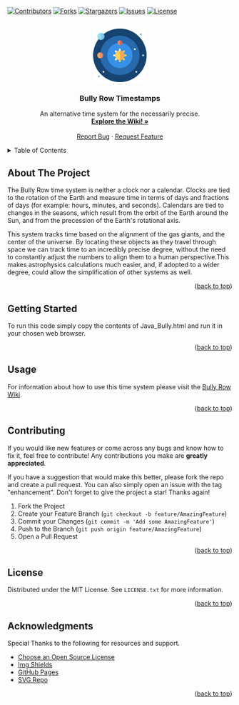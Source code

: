 [![Contributors][contributors-shield]][contributors-url]
[![Forks][forks-shield]][forks-url]
[![Stargazers][stars-shield]][stars-url]
[![Issues][issues-shield]][issues-url]
[![License][license-shield]][license-url]



<!-- PROJECT LOGO -->
<br />
<div align="center">
  <a href="https://github.com/Unitfreak/Bully-Row-Timestamps">
    <img src="solar-system-orbit-svgrepo-com.svg" alt="Logo" width="120" height="120">
  </a>

  <h3 align="center">Bully Row Timestamps</h3>

  <p align="center">
    An alternative time system for the necessarily precise.
    <br />
    <a href="https://physwiki.eeyabo.net"><strong>Explore the Wiki! »</strong></a>
    <br />
    <br />
    <a href="https://github.com/Unitfreak/Bully-Row-Timestamps/issues">Report Bug</a>
    ·
    <a href="https://github.com/Unitfreak/Bully-Row-Timestamps/issues">Request Feature</a>
  </p>
</div>



<!-- TABLE OF CONTENTS -->
<details>
  <summary>Table of Contents</summary>
  <ol>
    <li>
      <a href="#about-the-project">About The Project</a>
    </li>
    <li>
      <a href="#getting-started">Getting Started</a>
      <ul>
        <li><a href="#prerequisites">Prerequisites</a></li>
        <li><a href="#installation">Installation</a></li>
      </ul>
    </li>
    <li><a href="#usage">Usage</a></li>
    <li><a href="#roadmap">Roadmap</a></li>
    <li><a href="#contributing">Contributing</a></li>
    <li><a href="#license">License</a></li>
    <li><a href="#contact">Contact</a></li>
    <li><a href="#acknowledgments">Acknowledgments</a></li>
  </ol>
</details>



<!-- ABOUT THE PROJECT -->
## About The Project

The Bully Row time system is neither a clock nor a calendar. Clocks are tied to the rotation of the Earth and measure time in terms of days and fractions of days (for example: hours, minutes, and seconds). Calendars are tied to changes in the seasons, which result from the orbit of the Earth around the Sun, and from the precession of the Earth's rotational axis.

This system tracks time based on the alignment of the gas giants, and the center of the universe. By locating these objects as they travel through space we can track time to an incredibly precise degree, without the need to constantly adjust the numbers to align them to a human perspective.This makes astrophysics calculations much easier, and, if adopted to a wider degree, could allow the simplification of other systems as well.


<p align="right">(<a href="#readme-top">back to top</a>)</p>



<!-- GETTING STARTED -->
## Getting Started

To run this code simply copy the contents of Java_Bully.html and run it in your chosen web browser.

<p align="right">(<a href="#readme-top">back to top</a>)</p>



<!-- USAGE EXAMPLES -->
## Usage

For information about how to use this time system please visit the [Bully Row Wiki](https://bullyrow.eeyabo.net). 

<p align="right">(<a href="#readme-top">back to top</a>)</p>



<!-- CONTRIBUTING -->
## Contributing

If you would like new features or come across any bugs and know how to fix it, feel free to contribute! Any contributions you make are **greatly appreciated**.

If you have a suggestion that would make this better, please fork the repo and create a pull request. You can also simply open an issue with the tag "enhancement".
Don't forget to give the project a star! Thanks again!

1. Fork the Project
2. Create your Feature Branch (`git checkout -b feature/AmazingFeature`)
3. Commit your Changes (`git commit -m 'Add some AmazingFeature'`)
4. Push to the Branch (`git push origin feature/AmazingFeature`)
5. Open a Pull Request

<p align="right">(<a href="#readme-top">back to top</a>)</p>



<!-- LICENSE -->
## License

Distributed under the MIT License. See `LICENSE.txt` for more information.

<p align="right">(<a href="#readme-top">back to top</a>)</p>

<!-- ACKNOWLEDGMENTS -->
## Acknowledgments

Special Thanks to the following for resources and support.

* [Choose an Open Source License](https://choosealicense.com)
* [Img Shields](https://shields.io)
* [GitHub Pages](https://pages.github.com)
* [SVG Repo](https://www.svgrepo.com)

<p align="right">(<a href="#readme-top">back to top</a>)</p>



<!-- MARKDOWN LINKS & IMAGES -->
<!-- https://www.markdownguide.org/basic-syntax/#reference-style-links -->
[contributors-shield]: https://img.shields.io/github/contributors/othneildrew/Best-README-Template.svg?style=for-the-badge
[contributors-url]: https://github.com/Unitfreak/Bully-Row-Timestamps/graphs/contributors
[forks-shield]: https://img.shields.io/github/forks/othneildrew/Best-README-Template.svg?style=for-the-badge
[forks-url]: https://github.com/Unitfreak/Bully-Row-Timestamps/forks
[stars-shield]: https://img.shields.io/github/stars/othneildrew/Best-README-Template.svg?style=for-the-badge
[stars-url]: https://github.com/Unitfreak/Bully-Row-Timestamps/stargazers
[issues-shield]: https://img.shields.io/github/issues/othneildrew/Best-README-Template.svg?style=for-the-badge
[issues-url]: https://github.com/Unitfreak/Bully-Row-Timestamps/issues
[license-shield]: https://img.shields.io/github/license/othneildrew/Best-README-Template.svg?style=for-the-badge
[license-url]: https://github.com/Unitfreak/Bully-Row-Timestamps/blob/main/lisence.txt
